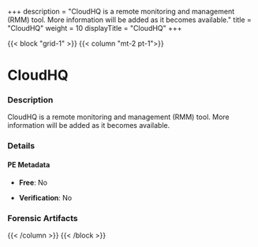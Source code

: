 +++
description = "CloudHQ is a remote monitoring and management (RMM) tool. More information will be added as it becomes available."
title = "CloudHQ"
weight = 10
displayTitle = "CloudHQ"
+++


{{< block "grid-1" >}}
{{< column "mt-2 pt-1">}}

# CloudHQ


### Description

CloudHQ is a remote monitoring and management (RMM) tool. More information will be added as it becomes available.




### Details


#### PE Metadata


- **Free**: No

- **Verification**: No





### Forensic Artifacts










{{< /column >}}
{{< /block >}}
